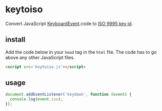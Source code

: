 # keytoiso
Convert JavaScript [KeyboardEvent](https://developer.mozilla.org/en-US/docs/Web/API/KeyboardEvent).code to [ISO 9995 key id](https://en.wikipedia.org/wiki/ISO/IEC_9995#Physical_division_and_reference_grid). 

## install
Add the code below in your `head` tag in the `html` file. The code has to go above any other JavaScript files. 
```html
<script src='keytoiso.js'></script>
```

## usage
```js
document.addEventListener('keydown', function (event) {
  console.log(event.iso);
});
```
